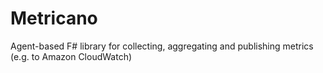 Metricano
=========

Agent-based F# library for collecting, aggregating and publishing metrics (e.g. to Amazon CloudWatch)
